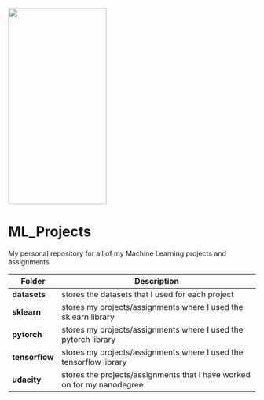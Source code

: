 <img src="https://camo.githubusercontent.com/..." data-canonical-src="profile_picture.png" width="200" height="400" />

# ML_Projects
My personal repository for all of my Machine Learning projects and assignments

Folder | Description
------ | -----------
**datasets** | stores the datasets that I used for each project
**sklearn** | stores my projects/assignments where I used the sklearn library
**pytorch** | stores my projects/assignments where I used the pytorch library
**tensorflow** | stores my projects/assignments where I used the tensorflow library
**udacity** | stores the projects/assignments that I have worked on for my nanodegree

